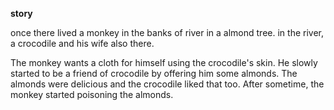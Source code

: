 **story**

once there lived a monkey in the banks of river in a almond tree. in the river, a crocodile and his wife also there. 

The monkey wants a cloth for himself using the crocodile's skin. He slowly started to be a friend of crocodile by offering him some almonds. The almonds were delicious and the crocodile liked that too. After sometime, the monkey started poisoning the almonds. 